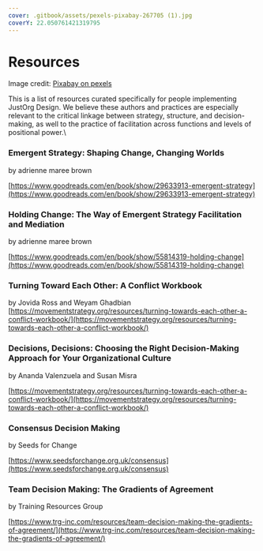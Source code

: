```yaml
---
cover: .gitbook/assets/pexels-pixabay-267705 (1).jpg
coverY: 22.050761421319795
---
```


# Resources

Image credit: [Pixabay on pexels](https://www.pexels.com/photo/book-book-pages-eyeglasses-knowledge-267705/)



This is a list of resources curated specifically for people implementing JustOrg Design. We believe these authors and practices are especially relevant to the critical linkage between strategy, structure, and decision-making, as well to the practice of facilitation across functions and levels of positional power.\


### **Emergent Strategy: Shaping Change, Changing Worlds**

by adrienne maree brown

[https://www.goodreads.com/en/book/show/29633913-emergent-strategy](https://www.goodreads.com/en/book/show/29633913-emergent-strategy)

### **Holding Change: The Way of Emergent Strategy Facilitation and Mediation**

by adrienne maree brown

[https://www.goodreads.com/en/book/show/55814319-holding-change](https://www.goodreads.com/en/book/show/55814319-holding-change)

### **Turning Toward Each Other: A Conflict Workbook**

by Jovida Ross and Weyam Ghadbian\
[https://movementstrategy.org/resources/turning-towards-each-other-a-conflict-workbook/](https://movementstrategy.org/resources/turning-towards-each-other-a-conflict-workbook/)

### **Decisions, Decisions: Choosing the Right Decision-Making Approach for Your Organizational Culture**

by Ananda Valenzuela and Susan Misra

[https://movementstrategy.org/resources/turning-towards-each-other-a-conflict-workbook/](https://movementstrategy.org/resources/turning-towards-each-other-a-conflict-workbook/)

### **Consensus Decision Making**

by Seeds for Change

[https://www.seedsforchange.org.uk/consensus](https://www.seedsforchange.org.uk/consensus)

### **Team Decision Making: The Gradients of Agreement**

by Training Resources Group

[https://www.trg-inc.com/resources/team-decision-making-the-gradients-of-agreement/](https://www.trg-inc.com/resources/team-decision-making-the-gradients-of-agreement/)
